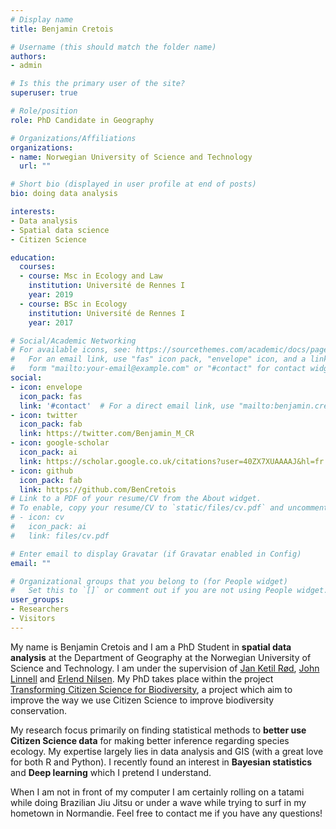 ```yaml
---
# Display name
title: Benjamin Cretois

# Username (this should match the folder name)
authors:
- admin

# Is this the primary user of the site?
superuser: true

# Role/position
role: PhD Candidate in Geography

# Organizations/Affiliations
organizations:
- name: Norwegian University of Science and Technology
  url: ""

# Short bio (displayed in user profile at end of posts)
bio: doing data analysis

interests:
- Data analysis
- Spatial data science
- Citizen Science

education:
  courses:
  - course: Msc in Ecology and Law
    institution: Université de Rennes I
    year: 2019
  - course: BSc in Ecology
    institution: Université de Rennes I
    year: 2017

# Social/Academic Networking
# For available icons, see: https://sourcethemes.com/academic/docs/page-builder/#icons
#   For an email link, use "fas" icon pack, "envelope" icon, and a link in the
#   form "mailto:your-email@example.com" or "#contact" for contact widget.
social:
- icon: envelope
  icon_pack: fas
  link: '#contact'  # For a direct email link, use "mailto:benjamin.cretois@ntnu.no".
- icon: twitter
  icon_pack: fab
  link: https://twitter.com/Benjamin_M_CR
- icon: google-scholar
  icon_pack: ai
  link: https://scholar.google.co.uk/citations?user=40ZX7XUAAAAJ&hl=fr
- icon: github
  icon_pack: fab
  link: https://github.com/BenCretois
# Link to a PDF of your resume/CV from the About widget.
# To enable, copy your resume/CV to `static/files/cv.pdf` and uncomment the lines below.
# - icon: cv
#   icon_pack: ai
#   link: files/cv.pdf

# Enter email to display Gravatar (if Gravatar enabled in Config)
email: ""

# Organizational groups that you belong to (for People widget)
#   Set this to `[]` or comment out if you are not using People widget.
user_groups:
- Researchers
- Visitors
---
```


My name is Benjamin Cretois and I am a PhD Student in **spatial data analysis** at the Department of Geography at the Norwegian University of Science and Technology. I am under the supervision of [Jan Ketil Rød](https://www.ntnu.no/ansatte/jan.rod), [John Linnell](https://www.nina.no/english/Contact/Employees/Employee-info/AnsattID/12310) and [Erlend Nilsen](https://www.nina.no/kontakt/Ansatte/Ansattinformasjon.aspx?AnsattID=12833). My PhD takes place within the project [Transforming Citizen Science for Biodiversity](https://citizenscience.no/), a project which aim to improve the way we use Citizen Science to improve biodiversity conservation.

My research focus primarily on finding statistical methods to **better use Citizen Science data** for making better inference regarding species ecology. My expertise largely lies in data analysis and GIS (with a great love for both R and Python). I recently found an interest in **Bayesian statistics** and **Deep learning** which I pretend I understand.

When I am not in front of my computer I am certainly rolling on a tatami while doing Brazilian Jiu Jitsu or under a wave while trying to surf in my hometown in Normandie. Feel free to contact me if you have any questions!
